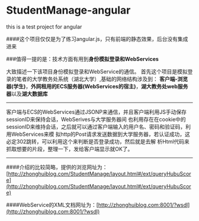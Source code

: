 # StudentManage-angular
this is a test project for angular

####这个项目仅仅是为了练习angular.js，只有前端的静态效果，后台没有集成进来

###值得一提的是：技术方面有用到**身份模拟登录和WebServices**

  大致描述一下该项目身份模拟登录和WebService的通信。
首先这个项目是模拟登录的笔者的大学教务处系统（湖北大学）,基础的网络结构涉及到：
 **客户端-浏览器(学生)**，**外网租用的ECS服务器(WebServices的宿主)**，**湖大教务处web服务器**以及**湖大数据库**
  
*** 

客户端与ECS的WebServices通过JSONP来通信，并且客户端利用JS手动保存sessionID来保持会话，WebSerives与大学服务器间
也利用存在在cookie中的sessionID来维持会话，之后就可以通过客户端输入的用户名、密码和验证码，利用WebServices来模 拟http的Post请求发送数据到大学服务器，若认证成功，这必定302跳转，可以利用这个来判断是否登录成功，然后就是去解
析Html代码来抓取想要的片段，整理一下，发给客户端显示就OK了。

***

####介绍的比较简略，提供的浏览网址为：[http://zhonghuiblog.com/StudentManage/layout.html#/ext/queryHubuScore](http://zhonghuiblog.com/StudentManage/layout.html#/ext/queryHubuScore)

####WebService的XML文档网址为：[http://zhonghuiblog.com:8001/?wsdl](http://zhonghuiblog.com:8001/?wsdl)
    

